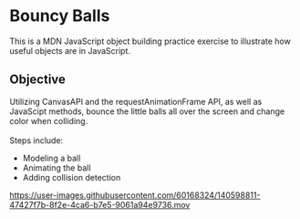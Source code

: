# Bouncy Balls

This is a MDN JavaScript object building practice exercise to illustrate how useful objects are in JavaScript. 

## Objective

Utilizing CanvasAPI and the requestAnimationFrame API, as well as JavaScipt methods, bounce the little balls all over the screen and change color when colliding. 
<br />
<br />
Steps include:
* Modeling a ball
* Animating the ball
* Adding collision detection

https://user-images.githubusercontent.com/60168324/140598811-47427f7b-8f2e-4ca6-b7e5-9061a94e9736.mov


